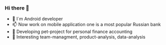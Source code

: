 ### Hi there 👋
- 🌱  I`m Android developer
- 📫  Now work on mobile application one is a most popular Russian bank
- 🔭  Developing pet-project for personal finance accounting 
- 🤔  Interesting team-managment, product-analysis, data-analysis

<!--
**bugtsa/bugtsa** is a ✨ _special_ ✨ repository because its `README.md` (this file) appears on your GitHub profile.

Here are some ideas to get you started:

- 🔭 I’m currently working on ...
- 🌱 I’m currently learning ...
- 👯 I’m looking to collaborate on ...
- 🤔 I’m looking for help with ...
- 💬 Ask me about ...
- 📫 How to reach me: ...
- 😄 Pronouns: ...
- ⚡ Fun fact: ...
-->
